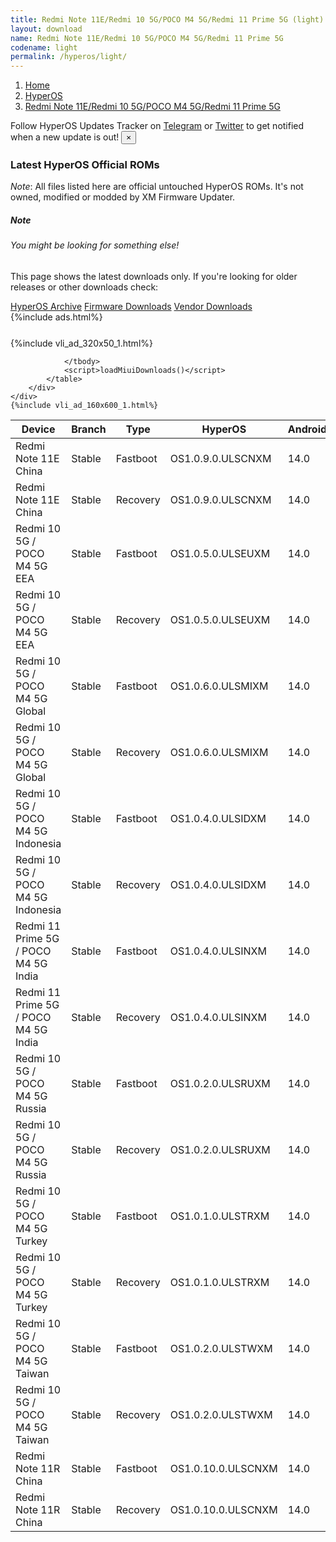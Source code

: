 ```yaml
---
title: Redmi Note 11E/Redmi 10 5G/POCO M4 5G/Redmi 11 Prime 5G (light) HyperOS Downloads
layout: download
name: Redmi Note 11E/Redmi 10 5G/POCO M4 5G/Redmi 11 Prime 5G
codename: light
permalink: /hyperos/light/
---
```

<nav aria-label="breadcrumb">
    <ol class="breadcrumb">
        <li class="breadcrumb-item"><a href="/">Home</a></li>
        <li class="breadcrumb-item"><a href="/hyperos/">HyperOS</a></li>
        <li class="breadcrumb-item active" aria-current="page"><a href="/hyperos/light/">Redmi Note 11E/Redmi 10 5G/POCO M4 5G/Redmi 11 Prime 5G</a></li>
    </ol>
</nav>
<div class="alert alert-primary alert-dismissible fade show" role="alert">
    Follow HyperOS Updates Tracker on <a href="https://t.me/MIUIUpdatesTracker" class="alert-link">Telegram</a>
     or <a href="https://twitter.com/MiFwUpdater" class="alert-link">Twitter</a> to get notified when a new update is out!
    <button type="button" class="close" data-dismiss="alert" aria-label="Close">
        <span aria-hidden="true">&times;</span>
    </button>
</div>

### Latest HyperOS Official ROMs
*Note*: All files listed here are official untouched HyperOS ROMs. It's not owned, modified or modded by XM Firmware Updater.
<div class="card">
  <div class="card-body">
    <h5 class="card-title">Note</h5>
    <h6 class="card-subtitle mb-2 text-muted">You might be looking for something else!</h6>
    <p class="card-text">This page shows the latest downloads only.
     If you're looking for older releases or other downloads check:</p>
    <a href="/archive/hyperos/light/" class="card-link">HyperOS Archive</a>
    <a href="/firmware/light/" class="card-link">Firmware Downloads</a>
    <a href="/vendor/light/" class="card-link">Vendor Downloads</a>
  </div>
</div>
{%include ads.html%}
<div class="row justify-content-center">
    <div class="col-10">
        <div class="table-responsive-md" style="margin-top: 25px;">
            {%include vli_ad_320x50_1.html%}
            <table id="miui" class="display dt-responsive nowrap compact table table-striped table-hover table-sm">
                <thead class="thead-dark">
                    <tr>
                        <th data-ref="device">Device</th>
                        <th data-ref="branch">Branch</th>
                        <th data-ref="type">Type</th>
                        <th data-ref="miui">HyperOS</th>
                        <th data-ref="android">Android</th>
                        <th data-ref="size">Size</th>
                        <th data-ref="size">Date</th>
                        <th data-ref="link">Link</th>
                    </tr>
                </thead>
                <tbody>
                <tr><td>Redmi Note 11E China</td><td>Stable</td><td>Fastboot</td><td>OS1.0.9.0.ULSCNXM</td><td>14.0</td><td>5.7 GB</td><td>2024-09-04</td><td><a href="/hyperos/light/stable/OS1.0.9.0.ULSCNXM/">Download</a></td></tr>
<tr><td>Redmi Note 11E China</td><td>Stable</td><td>Recovery</td><td>OS1.0.9.0.ULSCNXM</td><td>14.0</td><td>4.4 GB</td><td>2024-09-29</td><td><a href="/hyperos/light/stable/OS1.0.9.0.ULSCNXM/">Download</a></td></tr>
<tr><td>Redmi 10 5G / POCO M4 5G EEA</td><td>Stable</td><td>Fastboot</td><td>OS1.0.5.0.ULSEUXM</td><td>14.0</td><td>5.8 GB</td><td>2024-08-13</td><td><a href="/hyperos/light/stable/OS1.0.5.0.ULSEUXM/">Download</a></td></tr>
<tr><td>Redmi 10 5G / POCO M4 5G EEA</td><td>Stable</td><td>Recovery</td><td>OS1.0.5.0.ULSEUXM</td><td>14.0</td><td>3.9 GB</td><td>2024-08-21</td><td><a href="/hyperos/light/stable/OS1.0.5.0.ULSEUXM/">Download</a></td></tr>
<tr><td>Redmi 10 5G / POCO M4 5G Global</td><td>Stable</td><td>Fastboot</td><td>OS1.0.6.0.ULSMIXM</td><td>14.0</td><td>6.2 GB</td><td>2024-08-19</td><td><a href="/hyperos/light/stable/OS1.0.6.0.ULSMIXM/">Download</a></td></tr>
<tr><td>Redmi 10 5G / POCO M4 5G Global</td><td>Stable</td><td>Recovery</td><td>OS1.0.6.0.ULSMIXM</td><td>14.0</td><td>3.9 GB</td><td>2024-08-30</td><td><a href="/hyperos/light/stable/OS1.0.6.0.ULSMIXM/">Download</a></td></tr>
<tr><td>Redmi 10 5G / POCO M4 5G Indonesia</td><td>Stable</td><td>Fastboot</td><td>OS1.0.4.0.ULSIDXM</td><td>14.0</td><td>5.6 GB</td><td>2024-08-27</td><td><a href="/hyperos/light/stable/OS1.0.4.0.ULSIDXM/">Download</a></td></tr>
<tr><td>Redmi 10 5G / POCO M4 5G Indonesia</td><td>Stable</td><td>Recovery</td><td>OS1.0.4.0.ULSIDXM</td><td>14.0</td><td>3.8 GB</td><td>2024-09-06</td><td><a href="/hyperos/light/stable/OS1.0.4.0.ULSIDXM/">Download</a></td></tr>
<tr><td>Redmi 11 Prime 5G / POCO M4 5G India</td><td>Stable</td><td>Fastboot</td><td>OS1.0.4.0.ULSINXM</td><td>14.0</td><td>5.1 GB</td><td>2024-05-07</td><td><a href="/hyperos/light/stable/OS1.0.4.0.ULSINXM/">Download</a></td></tr>
<tr><td>Redmi 11 Prime 5G / POCO M4 5G India</td><td>Stable</td><td>Recovery</td><td>OS1.0.4.0.ULSINXM</td><td>14.0</td><td>3.8 GB</td><td>2024-05-14</td><td><a href="/hyperos/light/stable/OS1.0.4.0.ULSINXM/">Download</a></td></tr>
<tr><td>Redmi 10 5G / POCO M4 5G Russia</td><td>Stable</td><td>Fastboot</td><td>OS1.0.2.0.ULSRUXM</td><td>14.0</td><td>5.4 GB</td><td>2024-09-04</td><td><a href="/hyperos/light/stable/OS1.0.2.0.ULSRUXM/">Download</a></td></tr>
<tr><td>Redmi 10 5G / POCO M4 5G Russia</td><td>Stable</td><td>Recovery</td><td>OS1.0.2.0.ULSRUXM</td><td>14.0</td><td>3.8 GB</td><td>2024-09-29</td><td><a href="/hyperos/light/stable/OS1.0.2.0.ULSRUXM/">Download</a></td></tr>
<tr><td>Redmi 10 5G / POCO M4 5G Turkey</td><td>Stable</td><td>Fastboot</td><td>OS1.0.1.0.ULSTRXM</td><td>14.0</td><td>5.7 GB</td><td>2024-02-29</td><td><a href="/hyperos/light/stable/OS1.0.1.0.ULSTRXM/">Download</a></td></tr>
<tr><td>Redmi 10 5G / POCO M4 5G Turkey</td><td>Stable</td><td>Recovery</td><td>OS1.0.1.0.ULSTRXM</td><td>14.0</td><td>3.9 GB</td><td>2024-03-25</td><td><a href="/hyperos/light/stable/OS1.0.1.0.ULSTRXM/">Download</a></td></tr>
<tr><td>Redmi 10 5G / POCO M4 5G Taiwan</td><td>Stable</td><td>Fastboot</td><td>OS1.0.2.0.ULSTWXM</td><td>14.0</td><td>5.3 GB</td><td>2024-09-04</td><td><a href="/hyperos/light/stable/OS1.0.2.0.ULSTWXM/">Download</a></td></tr>
<tr><td>Redmi 10 5G / POCO M4 5G Taiwan</td><td>Stable</td><td>Recovery</td><td>OS1.0.2.0.ULSTWXM</td><td>14.0</td><td>3.8 GB</td><td>2024-09-29</td><td><a href="/hyperos/light/stable/OS1.0.2.0.ULSTWXM/">Download</a></td></tr>
<tr><td>Redmi Note 11R China</td><td>Stable</td><td>Fastboot</td><td>OS1.0.10.0.ULSCNXM</td><td>14.0</td><td>5.7 GB</td><td>2024-09-04</td><td><a href="/hyperos/lightcm/stable/OS1.0.10.0.ULSCNXM/">Download</a></td></tr>
<tr><td>Redmi Note 11R China</td><td>Stable</td><td>Recovery</td><td>OS1.0.10.0.ULSCNXM</td><td>14.0</td><td>4.4 GB</td><td>2024-09-29</td><td><a href="/hyperos/lightcm/stable/OS1.0.10.0.ULSCNXM/">Download</a></td></tr>

                </tbody>
                <script>loadMiuiDownloads()</script>
            </table>
        </div>
    </div>
    {%include vli_ad_160x600_1.html%}
</div>

